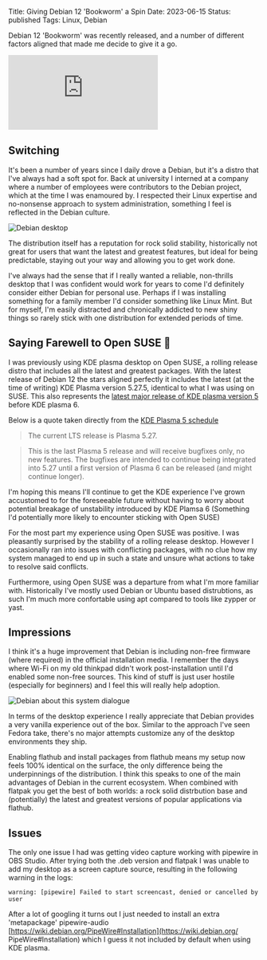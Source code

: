 Title: Giving Debian 12 'Bookworm' a Spin
Date: 2023-06-15
Status: published
Tags: Linux, Debian

Debian 12 'Bookworm' was recently released, and a number of different factors
aligned that made me decide to give it a go.

<div class="ratio ratio-21x9">
<iframe src="https://www.youtube.com/embed/pwx-TujW8sE" title="Debian 12
&quot;Bookworm&quot; is the Best Release of Debian. Ever." frameborder="0"
allow="accelerometer; autoplay; clipboard-write; encrypted-media; gyroscope;
picture-in-picture; web-share" allowfullscreen></iframe>
</div>

## Switching

It's been a number of years since I daily drove a Debian, but it's a distro that
I've always had a soft spot for. Back at university I interned at a company
where a number of employees were contributors to the Debian project, which at
the time I was enamoured by. I respected their Linux expertise and no-nonsense
approach to system administration, something I feel is reflected in the Debian
culture.

<img src="{static}/images/Screenshot_20230615_222129.png" alt="Debian
desktop"  style="max-height: 600px"/>

The distribution itself has a reputation for rock solid stability, historically
not great for users that want the latest and greatest features, but ideal for
being predictable, staying out your way and allowing you to get work done.

I've always had the sense that if I really wanted a reliable, non-thrills
desktop that I was confident would work for years to come I'd definitely
consider either Debian for personal use. Perhaps if I was installing something
for a family member I'd consider something like Linux Mint. But for myself, I'm
easily distracted and chronically addicted to new shiny things so rarely stick
with one distribution for extended periods of time.

## Saying Farewell to Open SUSE 🦎

I was previously using KDE plasma desktop on Open SUSE, a rolling release distro
that includes all the latest and greatest packages. With the latest release of
Debian 12 the stars aligned perfectly it includes the latest (at the time of
writing) KDE Plasma version 5.27.5, identical to what I was using on SUSE. This
also represents the [latest major release of KDE plasma version
5](https://community.kde.org/Schedules/Plasma_5#LTS_releases) before KDE plasma
6.

Below is a quote taken directly from the [KDE Plasma 5
schedule](https://community.kde.org/Schedules/Plasma_5#LTS_releases)

> The current LTS release is Plasma 5.27.

> This is the last Plasma 5 release and will receive bugfixes only, no new features. The bugfixes are intended to continue being integrated into 5.27 until a first version of Plasma 6 can be released (and might continue longer).

I'm hoping this means I'll continue to get the KDE experience I've grown
accustomed to for the foreseeable future without having to worry about potential
breakage of unstability introduced by KDE Plamsa 6 (Something I'd potentially
more likely to encounter sticking with Open SUSE)

For the most part my experience using Open SUSE was positive. I was pleasantly
surprised by the stability of a rolling release desktop. However I occasionally
ran into issues with conflicting packages, with no clue how my system managed to
end up in such a state and unsure what actions to take to resolve said
conflicts.

Furthermore, using Open SUSE was a departure from what I'm more familiar with.
Historically I've mostly used Debian or Ubuntu based distrubtions, as such I'm
much more confortable using apt compared to tools like zypper or yast.

## Impressions

I think it's a huge improvement that Debian is including non-free firmware
(where required) in the official installation media. I remember the days where
Wi-Fi on my old thinkpad didn't work post-installation until I'd enabled some
non-free sources. This kind of stuff is just user hostile (especially for
beginners) and I feel this will really help adoption.

<img src="{static}/images/Screenshot_20230615_221037.png" alt="Debian about
this system dialogue"  style="max-height: 600px"/>

In terms of the desktop experience I really appreciate that Debian provides a
very vanilla experience out of the box. Similar to the approach I've seen Fedora
take, there's no major attempts customize any of the desktop environments they
ship.

Enabling flathub and install packages from flathub means my setup now feels 100%
identical on the surface, the only difference being the underpinnings of the
distribution. I think this speaks to one of the main advantages of Debian in the
current ecosystem. When combined with flatpak you get the best of both worlds: a
rock solid distrbution base and (potentially) the latest and greatest versions of
popular applications via flathub.

## Issues

The only one issue I had was getting video capture working with pipewire in OBS
Studio. After trying both the .deb version and flatpak I was unable to add my
desktop as a screen capture source, resulting in the following warning in the
logs:

```
warning: [pipewire] Failed to start screencast, denied or cancelled by user
 ```

After a lot of googling it turns out I just needed to install an extra
'metapackage' pipewire-audio
[https://wiki.debian.org/PipeWire#Installation](https://wiki.debian.org/
PipeWire#Installation) which I guess it not included by default when using KDE
plasma.
